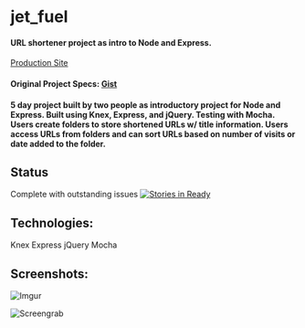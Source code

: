 # jet_fuel
#### URL shortener project as intro to Node and Express. 
[Production Site](https://lt-cb-jet.herokuapp.com/)

#### Original Project Specs: [Gist](http://frontend.turing.io/projects/jet-fuel.html) 

#### 5 day project built by two people as introductory project for Node and Express. Built using Knex, Express, and jQuery. Testing with Mocha. Users create folders to store shortened URLs w/ title information. Users access URLs from folders and can sort URLs based on number of visits or date added to the folder.

## Status
Complete with outstanding issues
[![Stories in Ready](https://badge.waffle.io/lauraturk/jet_fuel.png?label=ready&title=Ready)](http://waffle.io/lauraturk/jet_fuel)

## Technologies:
Knex
Express
jQuery
Mocha

## Screenshots:

![Imgur](http://i.imgur.com/srtoJJC.png)

![Screengrab](http://g.recordit.co/KB4HZVNQP5.gif)






